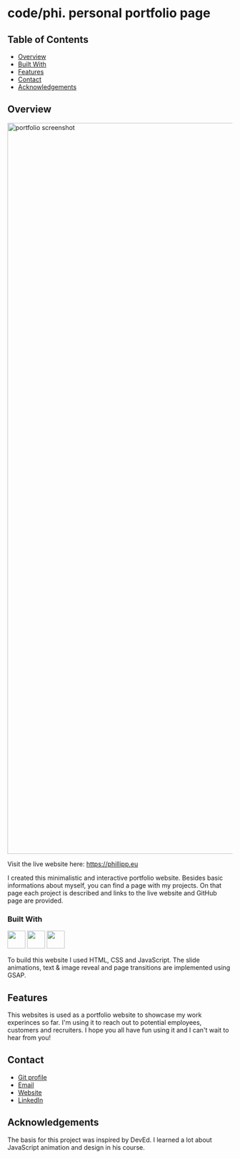 # code/phi. personal portfolio page

## Table of Contents

- [Overview](#overview)
- [Built With](#built-with)
- [Features](#features)
- [Contact](#contact)
- [Acknowledgements](#acknowledgements)

## Overview

<img width="1638" alt="portfolio screenshot" src="https://user-images.githubusercontent.com/83501136/178852703-053bda11-7149-4969-a787-86cd80d5d7f6.png">

Visit the live website here: https://phillipp.eu

I created this minimalistic and interactive portfolio website. Besides basic informations about myself, you can find a page with my projects. On that page each project is described and links to the live website and GitHub page are provided. 

<!-- TODO: Add a screenshot of the live project.
    1. Link to a 'live demo.'
    2. Describe your overall experience in a couple of sentences.
    3. List a few specific technical things that you learned or improved on.
    4. Share any other tips or guidance for others attempting this or something similar.
 -->

### Built With
<p float="left">
    <img src="https://user-images.githubusercontent.com/83501136/178947435-7f15c04b-2674-479b-9710-0d89b063c6e3.png" style="width:40px;"/>
    <img src="https://user-images.githubusercontent.com/83501136/178947430-fb438ba4-b720-4726-83a7-47490046f89c.png" style="width:40px"/>
    <img src="https://user-images.githubusercontent.com/83501136/178947438-4795fd22-ad7f-48a2-87f0-0bf8ac8e8fe2.png" style="width:40px;"/>
    <!--<img src="https://user-images.githubusercontent.com/83501136/178947440-5a78eb74-f2d6-4ede-84c3-989dbcb4749c.png" style="width:40px;"/> -->
</p>


<!-- TODO: List any MAJOR libraries/frameworks (e.g. React, Tailwind) with links to their homepages. -->

To build this website I used HTML, CSS and JavaScript. The slide animations, text & image reveal and page transitions are implemented using GSAP.


## Features

<!-- TODO: List what specific 'user problems' that this application solves. -->
This websites is used as a portfolio website to showcase my work experinces so far. I'm using it to reach out to potential employees, customers and recruiters. I hope you all have fun using it and I can't wait to hear from you!


## Contact

<!-- TODO: Include icons and links to your RELEVANT, PROFESSIONAL 'DEV-ORIENTED' social media. LinkedIn and dev.to are minimum. -->
- [Git profile](https://github.com/cophi-dev "Cophi Dev")
- [Email](mailto:cophi.dev@gmail.com?subject=Hi "Hi!")
- [Website](https://phillipp.eu "Welcome")
- [LinkedIn](https://www.linkedin.com/in/phillipp-zarindast-35739a244/ "Welcome")



## Acknowledgements

The basis for this project was inspired by DevEd. I learned a lot about JavaScript animation and design in his course.

<!-- TODO: List any blog posts, tutorials or plugins that you may have used to complete the project. Only list those that had a significant impact. Obviously, we all 'Google' stuff while working on our things, but maybe something in particular stood out as a 'major contributor' to your skill set for this project. -->
